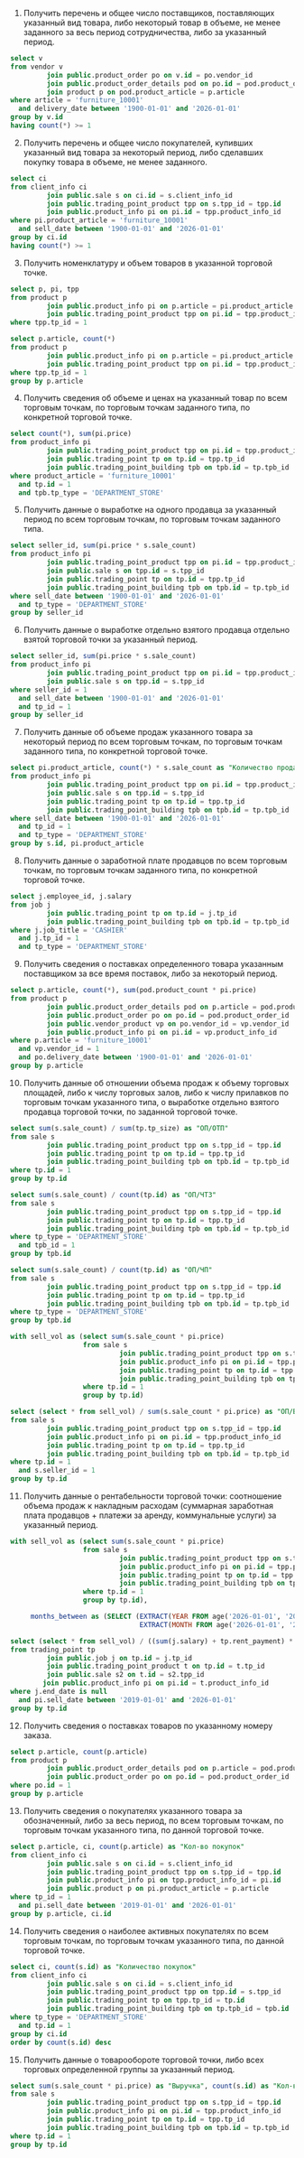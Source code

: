 1. Получить перечень и общее число поставщиков, поставляющих указанный вид товара, либо некоторый товар в объеме, не
   менее заданного за весь период сотрудничества, либо за указанный период.

```sql
select v
from vendor v
         join public.product_order po on v.id = po.vendor_id
         join public.product_order_details pod on po.id = pod.product_order_id
         join product p on pod.product_article = p.article
where article = 'furniture_10001'
  and delivery_date between '1900-01-01' and '2026-01-01'
group by v.id
having count(*) >= 1
```

2. Получить перечень и общее число покупателей, купивших указанный вид товара за некоторый период, либо сделавших
   покупку товара в объеме, не менее заданного.

```sql
select ci
from client_info ci
         join public.sale s on ci.id = s.client_info_id
         join public.trading_point_product tpp on s.tpp_id = tpp.id
         join public.product_info pi on pi.id = tpp.product_info_id
where pi.product_article = 'furniture_10001'
  and sell_date between '1900-01-01' and '2026-01-01'
group by ci.id
having count(*) >= 1
``` 

3. Получить номенклатуру и объем товаров в указанной торговой точке.

```sql
select p, pi, tpp
from product p
         join public.product_info pi on p.article = pi.product_article
         join public.trading_point_product tpp on pi.id = tpp.product_info_id
where tpp.tp_id = 1
```

```sql
select p.article, count(*)
from product p
         join public.product_info pi on p.article = pi.product_article
         join public.trading_point_product tpp on pi.id = tpp.product_info_id
where tpp.tp_id = 1
group by p.article
```

4. Получить сведения об объеме и ценах на указанный товар по всем торговым точкам, по торговым точкам заданного типа, по
   конкретной торговой точке.

```sql
select count(*), sum(pi.price)
from product_info pi
         join public.trading_point_product tpp on pi.id = tpp.product_info_id
         join public.trading_point tp on tp.id = tpp.tp_id
         join public.trading_point_building tpb on tpb.id = tp.tpb_id
where product_article = 'furniture_10001'
  and tp.id = 1
  and tpb.tp_type = 'DEPARTMENT_STORE'
```

5. Получить данные о выработке на одного продавца за указанный период по всем торговым точкам, по торговым точкам
   заданного типа.

```sql
select seller_id, sum(pi.price * s.sale_count)
from product_info pi
         join public.trading_point_product tpp on pi.id = tpp.product_info_id
         join public.sale s on tpp.id = s.tpp_id
         join public.trading_point tp on tp.id = tpp.tp_id
         join public.trading_point_building tpb on tpb.id = tp.tpb_id
where sell_date between '1900-01-01' and '2026-01-01'
  and tp_type = 'DEPARTMENT_STORE'
group by seller_id
```

6. Получить данные о выработке отдельно взятого продавца отдельно взятой торговой точки за указанный период.

```sql
select seller_id, sum(pi.price * s.sale_count)
from product_info pi
         join public.trading_point_product tpp on pi.id = tpp.product_info_id
         join public.sale s on tpp.id = s.tpp_id
where seller_id = 1
  and sell_date between '1900-01-01' and '2026-01-01'
  and tp_id = 1
group by seller_id
```

7. Получить данные об объеме продаж указанного товара за некоторый период по всем торговым точкам, по торговым точкам
   заданного типа, по конкретной торговой точке.

```sql
select pi.product_article, count(*) * s.sale_count as "Количество продаж"
from product_info pi
         join public.trading_point_product tpp on pi.id = tpp.product_info_id
         join public.sale s on tpp.id = s.tpp_id
         join public.trading_point tp on tp.id = tpp.tp_id
         join public.trading_point_building tpb on tpb.id = tp.tpb_id
where sell_date between '1900-01-01' and '2026-01-01'
  and tp_id = 1
  and tp_type = 'DEPARTMENT_STORE'
group by s.id, pi.product_article
```

8. Получить данные о заработной плате продавцов по всем торговым точкам, по торговым точкам заданного типа, по
   конкретной торговой точке.

```sql
select j.employee_id, j.salary
from job j
         join public.trading_point tp on tp.id = j.tp_id
         join public.trading_point_building tpb on tpb.id = tp.tpb_id
where j.job_title = 'CASHIER'
  and j.tp_id = 1
  and tp_type = 'DEPARTMENT_STORE'
```

9. Получить сведения о поставках определенного товара указанным поставщиком за все время поставок, либо за некоторый
   период.

```sql
select p.article, count(*), sum(pod.product_count * pi.price)
from product p
         join public.product_order_details pod on p.article = pod.product_article
         join public.product_order po on po.id = pod.product_order_id
         join public.vendor_product vp on po.vendor_id = vp.vendor_id
         join public.product_info pi on pi.id = vp.product_info_id
where p.article = 'furniture_10001'
  and vp.vendor_id = 1
  and po.delivery_date between '1900-01-01' and '2026-01-01'
group by p.article 
```

10. Получить данные об отношении объема продаж к объему торговых площадей, либо к числу торговых залов, либо к числу
    прилавков по торговым точкам указанного типа, о выработке отдельно взятого продавца торговой точки, по заданной
    торговой точке.

```sql
select sum(s.sale_count) / sum(tp.tp_size) as "ОП/ОТП"
from sale s
         join public.trading_point_product tpp on s.tpp_id = tpp.id
         join public.trading_point tp on tp.id = tpp.tp_id
         join public.trading_point_building tpb on tpb.id = tp.tpb_id
where tp.id = 1
group by tp.id
```

```sql
select sum(s.sale_count) / count(tp.id) as "ОП/ЧТЗ"
from sale s
         join public.trading_point_product tpp on s.tpp_id = tpp.id
         join public.trading_point tp on tp.id = tpp.tp_id
         join public.trading_point_building tpb on tpb.id = tp.tpb_id
where tp_type = 'DEPARTMENT_STORE'
  and tpb_id = 1
group by tpb.id
```

```sql
select sum(s.sale_count) / count(tp.id) as "ОП/ЧП"
from sale s
         join public.trading_point_product tpp on s.tpp_id = tpp.id
         join public.trading_point tp on tp.id = tpp.tp_id
         join public.trading_point_building tpb on tpb.id = tp.tpb_id
where tp_type = 'DEPARTMENT_STORE'
group by tpb.id
```

```sql
with sell_vol as (select sum(s.sale_count * pi.price)
                  from sale s
                           join public.trading_point_product tpp on s.tpp_id = tpp.id
                           join public.product_info pi on pi.id = tpp.product_info_id
                           join public.trading_point tp on tp.id = tpp.tp_id
                           join public.trading_point_building tpb on tpb.id = tp.tpb_id
                  where tp.id = 1
                  group by tp.id)

select (select * from sell_vol) / sum(s.sale_count * pi.price) as "ОП/ВП"
from sale s
         join public.trading_point_product tpp on s.tpp_id = tpp.id
         join public.product_info pi on pi.id = tpp.product_info_id
         join public.trading_point tp on tp.id = tpp.tp_id
         join public.trading_point_building tpb on tpb.id = tp.tpb_id
where tp.id = 1
  and s.seller_id = 1
group by tp.id
```

11. Получить данные о рентабельности торговой точки: соотношение объема продаж к накладным расходам (суммарная
    заработная плата продавцов + платежи за аренду, коммунальные услуги) за указанный период.

```sql
with sell_vol as (select sum(s.sale_count * pi.price)
                  from sale s
                           join public.trading_point_product tpp on s.tpp_id = tpp.id
                           join public.product_info pi on pi.id = tpp.product_info_id
                           join public.trading_point tp on tp.id = tpp.tp_id
                           join public.trading_point_building tpb on tpb.id = tp.tpb_id
                  where tp.id = 1
                  group by tp.id),

     months_between as (SELECT (EXTRACT(YEAR FROM age('2026-01-01', '2019-01-01')) * 12 +
                                EXTRACT(MONTH FROM age('2026-01-01', '2019-01-01'))))

select (select * from sell_vol) / ((sum(j.salary) + tp.rent_payment) * (select * from months_between)) as "рентабельность"
from trading_point tp
         join public.job j on tp.id = j.tp_id
         join public.trading_point_product t on tp.id = t.tp_id
         join public.sale s2 on t.id = s2.tpp_id
        join public.product_info pi on pi.id = t.product_info_id
where j.end_date is null
  and pi.sell_date between '2019-01-01' and '2026-01-01'
group by tp.id
```

12. Получить сведения о поставках товаров по указанному номеру заказа.

```sql
select p.article, count(p.article)
from product p
         join public.product_order_details pod on p.article = pod.product_article
         join public.product_order po on po.id = pod.product_order_id
where po.id = 1
group by p.article 
```

13. Получить сведения о покупателях указанного товара за обозначенный, либо за весь период, по всем торговым точкам, по
    торговым точкам указанного типа, по данной торговой точке.

```sql
select p.article, ci, count(p.article) as "Кол-во покупок"
from client_info ci
         join public.sale s on ci.id = s.client_info_id
         join public.trading_point_product tpp on s.tpp_id = tpp.id
         join public.product_info pi on tpp.product_info_id = pi.id
         join public.product p on pi.product_article = p.article
where tp_id = 1
  and pi.sell_date between '2019-01-01' and '2026-01-01'
group by p.article, ci.id 
```

14. Получить сведения о наиболее активных покупателях по всем торговым точкам, по торговым точкам указанного типа, по
    данной торговой точке.

```sql
select ci, count(s.id) as "Количество покупок"
from client_info ci
         join public.sale s on ci.id = s.client_info_id
         join public.trading_point_product tpp on tpp.id = s.tpp_id
         join public.trading_point tp on tpp.tp_id = tp.id
         join public.trading_point_building tpb on tp.tpb_id = tpb.id
where tp_type = 'DEPARTMENT_STORE'
  and tp.id = 1
group by ci.id
order by count(s.id) desc
```

15. Получить данные о товарообороте торговой точки, либо всех торговых определенной группы за указанный период.                                                                                                                                      

```sql
select sum(s.sale_count * pi.price) as "Выручка", count(s.id) as "Кол-во сделок"
from sale s
         join public.trading_point_product tpp on s.tpp_id = tpp.id
         join public.product_info pi on pi.id = tpp.product_info_id
         join public.trading_point tp on tp.id = tpp.tp_id
         join public.trading_point_building tpb on tpb.id = tp.tpb_id
where tp.id = 1
group by tp.id
```
